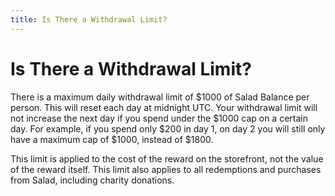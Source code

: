 ```yaml
---
title: Is There a Withdrawal Limit?
---
```


# Is There a Withdrawal Limit?

There is a maximum daily withdrawal limit of $1000 of Salad Balance per person. This will reset each day at midnight
UTC. Your withdrawal limit will not increase the next day if you spend under the $1000 cap on a certain day. For
example, if you spend only $200 in day 1, on day 2 you will still only have a maximum cap of $1000, instead of $1800. 

This limit is applied to the cost of the reward on the storefront, not the value of the reward itself. This limit also
applies to all redemptions and purchases from Salad, including charity donations.
